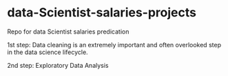 # data-Scientist-salaries-projects
Repo for data Scientist salaries predication 

1st step:
Data cleaning is an extremely important and often overlooked step in the data science lifecycle.

2nd step:
Exploratory Data Analysis
